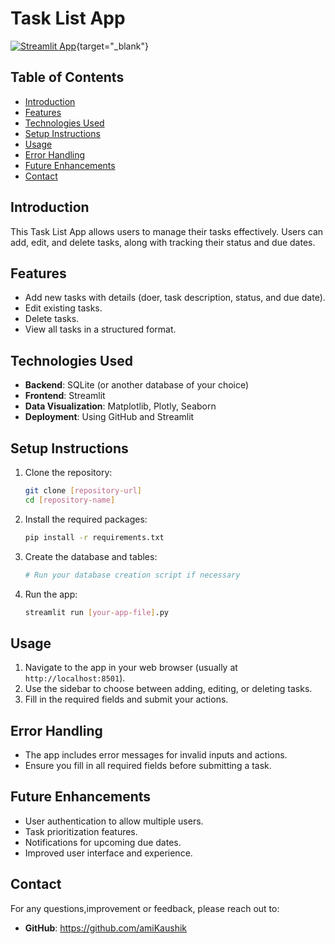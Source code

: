 # Task List App
[![Streamlit App](https://streamlit.io/images/brand/streamlit-logo-primary-colormark-lighttext.png)](https://kashiekay-apptasklistapp-vnauntoopa4wjdqi8yi2ws.streamlit.app/){target="_blank"}
## Table of Contents
- [Introduction](#introduction)
- [Features](#features)
- [Technologies Used](#technologies-used)
- [Setup Instructions](#setup-instructions)
- [Usage](#usage)
- [Error Handling](#error-handling)
- [Future Enhancements](#future-enhancements)
- [Contact](#contact)

## Introduction
This Task List App allows users to manage their tasks effectively. Users can add, edit, and delete tasks, along with tracking their status and due dates.

## Features
- Add new tasks with details (doer, task description, status, and due date).
- Edit existing tasks.
- Delete tasks.
- View all tasks in a structured format.

## Technologies Used
- **Backend**: SQLite (or another database of your choice)
- **Frontend**: Streamlit
- **Data Visualization**: Matplotlib, Plotly, Seaborn
- **Deployment**: Using GitHub and Streamlit

## Setup Instructions
1. Clone the repository:
   ```bash
   git clone [repository-url]
   cd [repository-name]
   ```

2. Install the required packages:
   ```bash
   pip install -r requirements.txt
   ```

3. Create the database and tables:
   ```python
   # Run your database creation script if necessary
   ```

4. Run the app:
   ```bash
   streamlit run [your-app-file].py
   ```
## Usage
1. Navigate to the app in your web browser (usually at `http://localhost:8501`).
2. Use the sidebar to choose between adding, editing, or deleting tasks.
3. Fill in the required fields and submit your actions.

## Error Handling
- The app includes error messages for invalid inputs and actions.
- Ensure you fill in all required fields before submitting a task.

## Future Enhancements
- User authentication to allow multiple users.
- Task prioritization features.
- Notifications for upcoming due dates.
- Improved user interface and experience.

## Contact
For any questions,improvement or feedback, please reach out to:
- **GitHub**: https://github.com/amiKaushik
```
